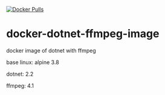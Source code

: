 [![Docker Pulls](https://img.shields.io/docker/pulls/rwingcn/dotnet-ffmpeg.svg?maxAge=604800)](https://hub.docker.com/r/rwingcn/dotnet-ffmpeg)

# docker-dotnet-ffmpeg-image
docker image of dotnet with ffmpeg

base linux: alpine 3.8

dotnet: 2.2

ffmpeg: 4.1
